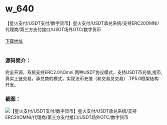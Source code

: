 # w_640
【星火支付/USDT支付/数字货币】星火支付/USDT承兑系统/支持ERC20OMNI/代理商/第三方支付接口/USDT场外OTC/数字货币
<br/></br>
[下载地址](https://www.uuid2.com/640.html "下载地址")
<br/></br>
<h3>源码简介：</h3>
<p>完全开源，系统支持ERC2.0\\Omni 两种USDT协议模式，支持USDT币充值,提币,真实上链交易，承兑商的模式，实现法币充值（和交易员交易）.TP5.0框架结构开发。<p>
<h3>截图：</h3>
<img src="https://www.uuid2.com/wp-content/uploads/img/202109/2ac1fec173.gif" alt="【星火支付/USDT支付/数字货币】星火支付/USDT承兑系统/支持ERC20OMNI/代理商/第三方支付接口/USDT场外OTC/数字货币">
